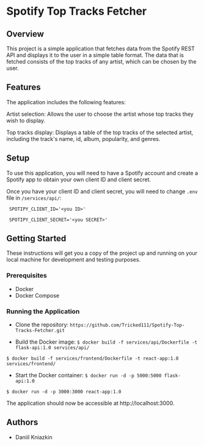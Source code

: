 
# Spotify Top Tracks Fetcher




## Overview

This project is a simple application that fetches data from the Spotify REST API and displays it to the user in a simple table format. The data that is fetched consists of the top tracks of any artist, which can be chosen by the user.

## Features

The application includes the following features:

Artist selection: Allows the user to choose the artist whose top tracks they wish to display.

Top tracks display: Displays a table of the top tracks of the selected artist, including the track's name, id, album, popularity, and genres.

## Setup
To use this application, you will need to have a Spotify account and create a Spotify app to obtain your own client ID and client secret.

Once you have your client ID and client secret, you will need to change ``.env`` file in ``/services/api/``:

`` SPOTIPY_CLIENT_ID='<you ID>'``

`` SPOTIPY_CLIENT_SECRET='<you SECRET>'``


## Getting Started

These instructions will get you a copy of the project up and running on your local machine for development and testing purposes.

### Prerequisites

* Docker
* Docker Compose

### Running the Application

* Clone the repository: `https://github.com/Tricked111/Spotify-Top-Tracks-Fetcher.git`

* Build the Docker image:
`` $ docker build -f services/api/Dockerfile -t flask-api:1.0 services/api/ ``

`` $ docker build -f services/frontend/Dockerfile -t react-app:1.0 services/frontend/ ``



* Start the Docker container:
 `$ docker run -d -p 5000:5000 flask-api:1.0 `

`$ docker run -d -p 3000:3000 react-app:1.0 `

The application should now be accessible at http://localhost:3000.




## Authors
* Daniil Kniazkin
